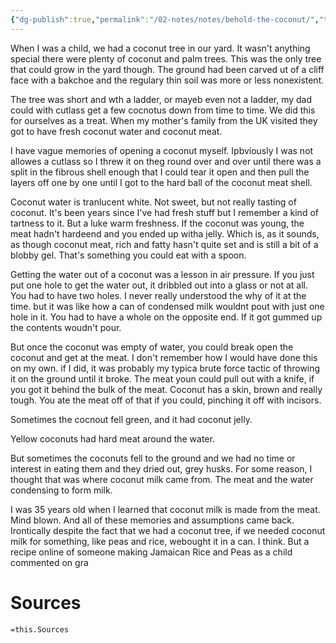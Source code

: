 ```yaml
---
{"dg-publish":true,"permalink":"/02-notes/notes/behold-the-coconut/","tags":["Note","✨","✨ProsePoem"],"created":"2024-01-07T19:24:31.914-04:00","updated":"2024-07-02T11:27:35.109-03:00"}
---
```



When I was a child, we had a coconut tree in our yard. It wasn't anything special there were plenty of coconut and palm trees. This was the only tree that could grow in the yard though. The ground had been carved ut of a cliff face with a bakchoe and the regulary thin soil was more or less nonexistent. 

The tree was short and wth a ladder, or mayeb even not a ladder, my dad could with  cutlass get a few cocnotus down from time to time. We did this for ourselves as a treat. When my mother's family from the UK visited they got to have fresh coconut water and coconut meat. 

I have vague memories of opening a coconut myself. Ipbviously I was not allowes a cutlass so I threw it on theg round over and over until there was a split in the fibrous shell enough that I could tear it open and then pull the layers off one by one until I got to the hard ball of the coconut meat shell.

Coconut water is tranlucent white. Not sweet, but not really tasting of coconut. It's been years since I've had fresh stuff but I remember a kind of tartness to it. But a luke warm freshness. If the coconut was young, the meat hadn't hardeend and you ended up witha  jelly. Which is, as it sounds, as though coconut meat, rich and fatty hasn't quite set and is still a  bit of a blobby gel. That's something you could eat with a spoon. 

Getting the water out of a coconut was a lesson in air pressure. If you just put one hole to get the water out, it dribbled out into a glass or not at all. You had to have two holes. I never really understood the why of it at the time. but it was like how a can of condensed milk wouldnt pout with just one hole in it. You had to have a whole on the opposite end. If it got gummed up the contents woudn't pour. 

But once the coconut was empty of water, you could break open the coconut and get at the meat. I don't remember how I would have done this on my own. if I did, it was probably my typica brute force tactic of throwing it on the ground until it broke. The meat youn could pull out with a knife, if you got it behind the bulk of the meat. Coconut has a skin, brown and really tough. You ate the meat off of that if you could, pinching it off with incisors. 

Sometimes the cocnout fell green, and it had coconut jelly.

Yellow coconuts had hard meat around the water. 

But sometimes the coconuts fell to the ground and we had no time or interest in eating them and they dried out, grey husks. For some reason, I thought that was where coconut milk came from. The meat and the water condensing to form milk. 

I was 35 years old when I learned that coconut milk is made from the meat. Mind blown. And all of these memories and assumptions came back. Irontically despite the fact that we had a coconut tree, if we needed coconut milk for something, like peas and rice, webought it in a can. I think. But a recipe online of someone making Jamaican Rice and Peas as a child commented on gra



# Sources
`=this.Sources`
